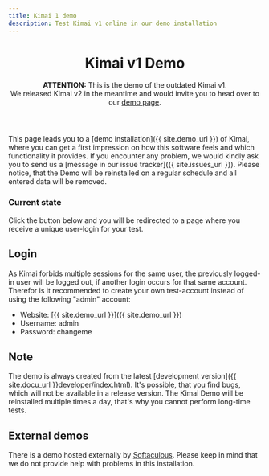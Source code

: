 ```yaml
---
title: Kimai 1 demo
description: Test Kimai v1 online in our demo installation
---
```


<header class="major">
	<h1>Kimai v1 Demo</h1>
    <p>
        <b>ATTENTION:</b> This is the demo of the outdated Kimai v1.
        <br>
        We released Kimai v2 in the meantime and would invite you to head over to our <a href="{% link _pages/demo.md %}">demo page</a>.  
    </p>
</header>

This page leads you to a [demo installation]({{ site.demo_url }}) of Kimai, where you can get a first
impression on how this software feels and which functionality it provides.
If you encounter any problem, we would kindly ask you to send us a [message in our issue tracker]({{ site.issues_url }}).
Please notice, that the Demo will be reinstalled on a regular schedule and all entered data will be removed.

### Current state

Click the button below and you will be redirected to a page where you receive a unique user-login for your test. 

<script src="{{ site.demo_url }}/status.php"></script>

## Login

As Kimai forbids multiple sessions for the same user, the previously logged-in user will be logged out, if another
login occurs for that same account. Therefor is it recommended to create your own test-account instead of using the
following "admin" account:

*   Website: [{{ site.demo_url }}]({{ site.demo_url }})
*   Username: admin
*   Password: changeme

## Note

The demo is always created from the latest [development version]({{ site.docu_url }}developer/index.html).
It's possible, that you find bugs, which will not be available in a release version.
The Kimai Demo will be reinstalled multiple times a day, that's why you cannot perform long-time tests.

## External demos

There is a demo hosted externally by [Softaculous](http://www.softaculous.com/softaculous/demos/Kimai/). 
Please keep in mind that we do not provide help with problems in this installation. 
